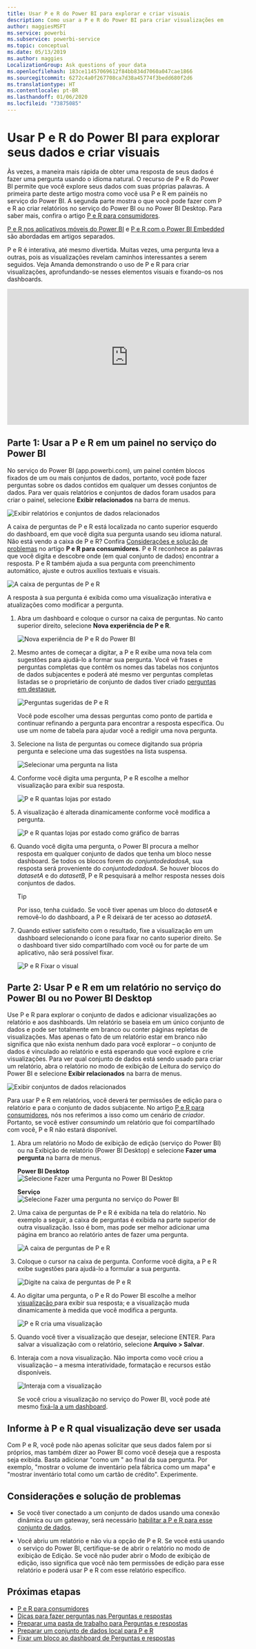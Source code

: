 ```yaml
---
title: Usar P e R do Power BI para explorar e criar visuais
description: Como usar a P e R do Power BI para criar visualizações em dashboards e em relatórios.
author: maggiesMSFT
ms.service: powerbi
ms.subservice: powerbi-service
ms.topic: conceptual
ms.date: 05/13/2019
ms.author: maggies
LocalizationGroup: Ask questions of your data
ms.openlocfilehash: 183ce11457069612f84bb834d7060a047cae1866
ms.sourcegitcommit: 6272c4a0f267708ca7d38a45774f3bedd680f2d6
ms.translationtype: HT
ms.contentlocale: pt-BR
ms.lasthandoff: 01/06/2020
ms.locfileid: "73875085"
---
```

# <a name="use-power-bi-qa-to-explore-your-data-and-create-visuals"></a>Usar P e R do Power BI para explorar seus dados e criar visuais

Às vezes, a maneira mais rápida de obter uma resposta de seus dados é fazer uma pergunta usando o idioma natural. O recurso de P e R do Power BI permite que você explore seus dados com suas próprias palavras.  A primeira parte deste artigo mostra como você usa P e R em painéis no serviço do Power BI. A segunda parte mostra o que você pode fazer com P e R ao criar relatórios no serviço do Power BI ou no Power BI Desktop. Para saber mais, confira o artigo [P e R para consumidores](consumer/end-user-q-and-a.md). 

[P e R nos aplicativos móveis do Power BI](consumer/mobile/mobile-apps-ios-qna.md) e [P e R com o Power BI Embedded](developer/qanda.md) são abordadas em artigos separados. 

P e R é interativa, até mesmo divertida. Muitas vezes, uma pergunta leva a outras, pois as visualizações revelam caminhos interessantes a serem seguidos. Veja Amanda demonstrando o uso de P e R para criar visualizações, aprofundando-se nesses elementos visuais e fixando-os nos dashboards.

<iframe width="560" height="315" src="https://www.youtube.com/embed/qMf7OLJfCz8?list=PL1N57mwBHtN0JFoKSR0n-tBkUJHeMP2cP" frameborder="0" allowfullscreen></iframe>

## <a name="part-1-use-qa-on-a-dashboard-in-the-power-bi-service"></a>Parte 1: Usar a P e R em um painel no serviço do Power BI

No serviço do Power BI (app.powerbi.com), um painel contém blocos fixados de um ou mais conjuntos de dados, portanto, você pode fazer perguntas sobre os dados contidos em qualquer um desses conjuntos de dados. Para ver quais relatórios e conjuntos de dados foram usados para criar o painel, selecione **Exibir relacionados** na barra de menus.

![Exibir relatórios e conjuntos de dados relacionados](media/power-bi-tutorial-q-and-a/power-bi-view-related.png)

A caixa de perguntas de P e R está localizada no canto superior esquerdo do dashboard, em que você digita sua pergunta usando seu idioma natural. Não está vendo a caixa de P e R? Confira [Considerações e solução de problemas](consumer/end-user-q-and-a.md#considerations-and-troubleshooting) no artigo **P e R para consumidores**.  P e R reconhece as palavras que você digita e descobre onde (em qual conjunto de dados) encontrar a resposta. P e R também ajuda a sua pergunta com preenchimento automático, ajuste e outros auxílios textuais e visuais.

![A caixa de perguntas de P e R](media/power-bi-tutorial-q-and-a/powerbi-qna.png)

A resposta à sua pergunta é exibida como uma visualização interativa e atualizações como modificar a pergunta.

1. Abra um dashboard e coloque o cursor na caixa de perguntas. No canto superior direito, selecione **Nova experiência de P e R**.

    ![Nova experiência de P e R do Power BI](media/power-bi-tutorial-q-and-a/power-bi-qna-new-experience.png)

1. Mesmo antes de começar a digitar, a P e R exibe uma nova tela com sugestões para ajudá-lo a formar sua pergunta. Você vê frases e perguntas completas que contêm os nomes das tabelas nos conjuntos de dados subjacentes e poderá até mesmo ver perguntas completas listadas se o proprietário de conjunto de dados tiver criado [perguntas em destaque](service-q-and-a-create-featured-questions.md),

   ![Perguntas sugeridas de P e R](media/power-bi-tutorial-q-and-a/power-bi-qna-suggested-questions.png)

   Você pode escolher uma dessas perguntas como ponto de partida e continuar refinando a pergunta para encontrar a resposta específica. Ou use um nome de tabela para ajudar você a redigir uma nova pergunta.

2. Selecione na lista de perguntas ou comece digitando sua própria pergunta e selecione uma das sugestões na lista suspensa.

   ![Selecionar uma pergunta na lista](media/power-bi-tutorial-q-and-a/power-bi-qna-select-a-question-how-many-stores.png)

3. Conforme você digita uma pergunta, P e R escolhe a melhor visualização para exibir sua resposta.

   ![P e R quantas lojas por estado](media/power-bi-tutorial-q-and-a/power-bi-qna-how-many-stores-by-state.png)

4. A visualização é alterada dinamicamente conforme você modifica a pergunta.

   ![P e R quantas lojas por estado como gráfico de barras](media/power-bi-tutorial-q-and-a/power-bi-qna-stores-by-state-bar-chart.png)

1. Quando você digita uma pergunta, o Power BI procura a melhor resposta em qualquer conjunto de dados que tenha um bloco nesse dashboard.  Se todos os blocos forem do *conjuntodedadosA*, sua resposta será proveniente do *conjuntodedadosA*.  Se houver blocos do *datasetA* e do *datasetB*, P e R pesquisará a melhor resposta nesses dois conjuntos de dados.

   > [!TIP]
   > Por isso, tenha cuidado. Se você tiver apenas um bloco do *datasetA* e removê-lo do dashboard, a P e R deixará de ter acesso ao *datasetA*.
   >

5. Quando estiver satisfeito com o resultado, fixe a visualização em um dashboard selecionando o ícone para fixar no canto superior direito. Se o dashboard tiver sido compartilhado com você ou for parte de um aplicativo, não será possível fixar.

   ![P e R Fixar o visual](media/power-bi-tutorial-q-and-a/power-bi-qna-pin-visual.png)

## <a name="part-2-use-qa-in-a-report-in-power-bi-service-or-power-bi-desktop"></a>Parte 2: Usar P e R em um relatório no serviço do Power BI ou no Power BI Desktop

Use P e R para explorar o conjunto de dados e adicionar visualizações ao relatório e aos dashboards. Um relatório se baseia em um único conjunto de dados e pode ser totalmente em branco ou conter páginas repletas de visualizações. Mas apenas o fato de um relatório estar em branco não significa que não exista nenhum dado para você explorar – o conjunto de dados é vinculado ao relatório e está esperando que você explore e crie visualizações.  Para ver qual conjunto de dados está sendo usado para criar um relatório, abra o relatório no modo de exibição de Leitura do serviço do Power BI e selecione **Exibir relacionados** na barra de menus.

![Exibir conjuntos de dados relacionados](media/power-bi-tutorial-q-and-a/power-bi-view-related.png)

Para usar P e R em relatórios, você deverá ter permissões de edição para o relatório e para o conjunto de dados subjacente. No artigo [P e R para consumidores](consumer/end-user-q-and-a.md), nós nos referimos a isso como um cenário de *criador*. Portanto, se você estiver *consumindo* um relatório que foi compartilhado com você, P e R não estará disponível.

1. Abra um relatório no Modo de exibição de edição (serviço do Power BI) ou na Exibição de relatório (Power BI Desktop) e selecione **Fazer uma pergunta** na barra de menus.

    **Power BI Desktop**    
    ![Selecione Fazer uma Pergunta no Power BI Desktop](media/power-bi-tutorial-q-and-a/power-bi-desktop-question.png)

    **Serviço**    
    ![Selecione Fazer uma pergunta no serviço do Power BI](media/power-bi-tutorial-q-and-a/power-bi-service.png)

2. Uma caixa de perguntas de P e R é exibida na tela do relatório. No exemplo a seguir, a caixa de perguntas é exibida na parte superior de outra visualização. Isso é bom, mas pode ser melhor adicionar uma página em branco ao relatório antes de fazer uma pergunta.

    ![A caixa de perguntas de P e R](media/power-bi-tutorial-q-and-a/power-bi-ask-question.png)

3. Coloque o cursor na caixa de pergunta. Conforme você digita, a P e R exibe sugestões para ajudá-lo a formular a sua pergunta.

   ![Digite na caixa de perguntas de P e R](media/power-bi-tutorial-q-and-a/power-bi-q-and-a-suggestions.png)

4. Ao digitar uma pergunta, o P e R do Power BI escolhe a melhor [visualização ](visuals/power-bi-visualization-types-for-reports-and-q-and-a.md)para exibir sua resposta; e a visualização muda dinamicamente à medida que você modifica a pergunta.

   ![P e R cria uma visualização](media/power-bi-tutorial-q-and-a/power-bi-q-and-a-visual.png)

5. Quando você tiver a visualização que desejar, selecione ENTER. Para salvar a visualização com o relatório, selecione **Arquivo > Salvar**.

6. Interaja com a nova visualização. Não importa como você criou a visualização – a mesma interatividade, formatação e recursos estão disponíveis.

   ![Interaja com a visualização](media/power-bi-tutorial-q-and-a/power-bi-q-and-a-ellipses.png)

   Se você criou a visualização no serviço do Power BI, você pode até mesmo [fixá-la a um dashboard](service-dashboard-pin-tile-from-q-and-a.md).

## <a name="tell-qa-which-visualization-to-use"></a>Informe à P e R qual visualização deve ser usada
Com P e R, você pode não apenas solicitar que seus dados falem por si próprios, mas também dizer ao Power BI como você deseja que a resposta seja exibida. Basta adicionar "como um <visualization type>" ao final da sua pergunta.  Por exemplo, "mostrar o volume de inventário pela fábrica como um mapa" e "mostrar inventário total como um cartão de crédito".  Experimente.

## <a name="considerations-and-troubleshooting"></a>Considerações e solução de problemas
- Se você tiver conectado a um conjunto de dados usando uma conexão dinâmica ou um gateway, será necessário [habilitar a P e R para esse conjunto de dados](service-q-and-a-direct-query.md).

- Você abriu um relatório e não viu a opção de P e R. Se você está usando o serviço do Power BI, certifique-se de abrir o relatório no modo de exibição de Edição. Se você não puder abrir o Modo de exibição de edição, isso significa que você não tem permissões de edição para esse relatório e poderá usar P e R com esse relatório específico.

## <a name="next-steps"></a>Próximas etapas

- [P e R para consumidores](consumer/end-user-q-and-a.md)   
- [Dicas para fazer perguntas nas Perguntas e respostas](consumer/end-user-q-and-a-tips.md)   
- [Preparar uma pasta de trabalho para Perguntas e respostas](service-prepare-data-for-q-and-a.md)  
- [Preparar um conjunto de dados local para P e R](service-q-and-a-direct-query.md)   
- [Fixar um bloco ao dashboard de Perguntas e respostas](service-dashboard-pin-tile-from-q-and-a.md)
